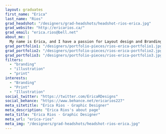 ```yaml
---
layout: graduates
first_name: "Erica"
last_name: "Rios"
grad_headshot: "/designers/grad-headshots/headshot-rios-erica.jpg"
grad_website: "http://ericarios.ca/"
grad_email: "erica.rios@bell.net"
about_me: |
  My name is Erica, and I have a passion for Layout design and Branding. Dragons are my spirit animal and also my main inspiration behind many of my designs.
grad_portfolio1: "/designers/portfolio-pieces/rios-erica-portfolio1.jpg"
grad_portfolio2: "/designers/portfolio-pieces/rios-erica-portfolio2.jpg"
grad_portfolio3: "/designers/portfolio-pieces/rios-erica-portfolio3.jpg"
filters:
  - "branding"
  - "illustration"
  - "print"
interests:
  - "Branding"
  - "Print"
  - "Illustration"
social_twitter: "https://twitter.com/EricaRDesigns"
social_behance: "https://www.behance.net/ericarios227"
meta_sitetitle: "Erica Rios · Graphic Designer"
meta_description: "Erica Rios's about page"
meta_title: "Erica Rios · Graphic Designer"
meta_url: "erica-rios"
meta_img: "/designers/grad-headshots/headshot-rios-erica.jpg"
---
```

